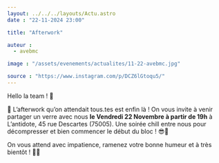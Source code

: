 ```yaml
---
layout: ../../../layouts/Actu.astro
date : "22-11-2024 23:00"

title: "Afterwork"

auteur :
  - avebmc

image : "/assets/evenements/actualites/11-22-avebmc.jpg"

source : "https://www.instagram.com/p/DCZ6lGtoqu5/"
---
```


Hello la team ! 🌟

📅 L’afterwork qu’on attendait tous.tes est enfin là ! On vous invite à venir partager un verre avec nous __le Vendredi 22 Novembre à partir de 19h__ à L’antidote, 45 rue Descartes (75005). Une soirée chill entre nous pour décompresser et bien commencer le début du bloc ! 😎🍹

On vous attend avec impatience, ramenez votre bonne humeur et à très bientôt ! 🥂✨